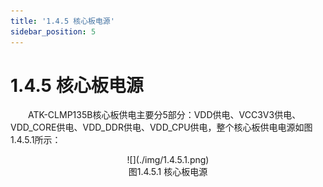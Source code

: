 ```yaml
---
title: '1.4.5 核心板电源'
sidebar_position: 5
---
```


# 1.4.5 核心板电源

&emsp;&emsp;ATK-CLMP135B核心板供电主要分5部分：VDD供电、VCC3V3供电、VDD_CORE供电、VDD_DDR供电、VDD_CPU供电，整个核心板供电电源如图1.4.5.1所示：

<center>
![](./img/1.4.5.1.png)<br />
图1.4.5.1 核心板电源
</center>










